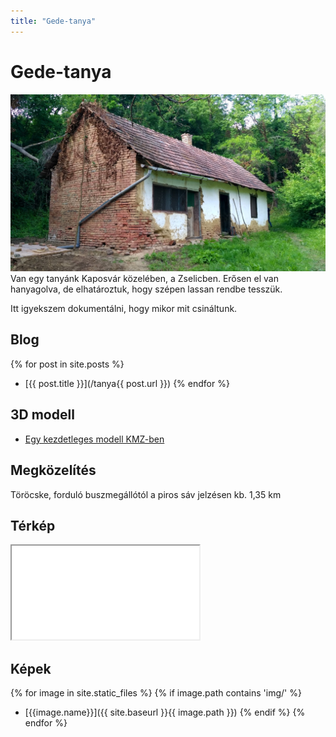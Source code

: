 ```yaml
---
title: "Gede-tanya"
---
```

# Gede-tanya
![A tanyaház képe](/img/tanya.jpg)
Van egy tanyánk Kaposvár közelében, a Zselicben. 
Erősen el van hanyagolva, de elhatároztuk, hogy szépen lassan rendbe tesszük.

Itt igyekszem dokumentálni, hogy mikor mit csináltunk.

## Blog
{% for post in site.posts %}
 - [{{ post.title }}](/tanya{{ post.url }})
{% endfor %}

## 3D modell
- [Egy kezdetleges modell KMZ-ben](/3d/Tanya.kmz)

## Megközelítés
Töröcske, forduló buszmegállótól a piros sáv jelzésen kb. 1,35 km

## Térkép

<iframe src="map"></iframe>

## Képek
{% for image in site.static_files %}
{% if image.path contains 'img/' %}
 - [{{image.name}}]({{ site.baseurl }}{{ image.path }})
{% endif %}
{% endfor %}
